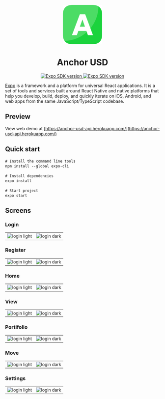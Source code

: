 <!-- Banner Image -->

<p align="center">
    <img alt="expo sdk" height="128" src="https://raw.githubusercontent.com/tonyhhart/anchor-usd-app/master/assets/images/logo.png">
    <h1 align="center">Anchor USD</h1>
</p>

<p align="center">
   <a aria-label="SDK version" href="https://www.npmjs.com/package/expo" target="_blank">
    <img alt="Expo SDK version" src="https://img.shields.io/npm/v/expo.svg?style=flat-square&label=SDK&labelColor=000000&color=4630EB" />
  </a>

   <a aria-label="SDK version" href="https://expo.io/@tonyhhart-expo/projects/anchor-usd-app" target="_blank">
    <img alt="Expo SDK version" src="https://img.shields.io/badge/Runs%20with%20Expo-4630EB.svg?style=flat-square&logo=EXPO&labelColor=f3f3f3&logoColor=000" />
  </a>
</p>

[Expo](http://expo.io) is a framework and a platform for universal React applications. It is a set of tools and services built around React Native and native platforms that help you develop, build, deploy, and quickly iterate on iOS, Android, and web apps from the same JavaScript/TypeScript codebase.

## Preview

View web demo at [https://anchor-usd-api.herokuapp.com/](https://anchor-usd-api.herokuapp.com/)

## Quick start

```
# Install the command line tools
npm install --global expo-cli

# Install dependencies
expo install

# Start project
expo start
```

## Screens

### Login

| | |
| :---: | --- |
| <img alt="login light" src="https://i.imgur.com/fOPhWjl.png"> | <img alt="login dark" src="https://i.imgur.com/XsIVtol.png"> |

### Register

| | |
| :---: | --- |
| <img alt="login light" src="https://i.imgur.com/t45LXuJ.png"> | <img alt="login dark" src="https://i.imgur.com/okyV0xG.png"> |

### Home

| | |
| :---: | --- |
| <img alt="login light" src="https://i.imgur.com/E5gs3gh.png"> | <img alt="login dark" src="https://i.imgur.com/S52Zzpp.png"> |

### View

| | |
| :---: | --- |
| <img alt="login light" src="https://i.imgur.com/66idQix.png"> | <img alt="login dark" src="https://i.imgur.com/9aZnIri.png"> |

### Portifolio

| | |
| :---: | --- |
| <img alt="login light" src="https://i.imgur.com/miQG271.png"> | <img alt="login dark" src="https://i.imgur.com/eXEbgG2.png"> |

### Move

| | |
| :---: | --- |
| <img alt="login light" src="https://i.imgur.com/vaKT8tn.png"> | <img alt="login dark" src="https://i.imgur.com/6mTh3mg.png"> |

### Settings

| | |
| :---: | --- |
| <img alt="login light" src="https://i.imgur.com/nGf2Qxa.png"> | <img alt="login dark" src="https://i.imgur.com/cMpdFwK.png"> |